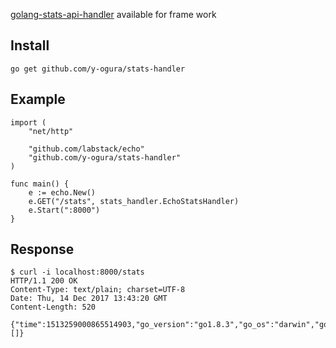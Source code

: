 [golang-stats-api-handler](https://github.com/fukata/golang-stats-api-handler) available for frame work

## Install
```
go get github.com/y-ogura/stats-handler
```

## Example
```
import (
	"net/http"

	"github.com/labstack/echo"
	"github.com/y-ogura/stats-handler"
)

func main() {
	e := echo.New()
	e.GET("/stats", stats_handler.EchoStatsHandler)
	e.Start(":8000")
}
```

## Response
```
$ curl -i localhost:8000/stats
HTTP/1.1 200 OK
Content-Type: text/plain; charset=UTF-8
Date: Thu, 14 Dec 2017 13:43:20 GMT
Content-Length: 520

{"time":1513259000865514903,"go_version":"go1.8.3","go_os":"darwin","go_arch":"amd64","cpu_num":4,"goroutine_num":4,"gomaxprocs":4,"cgo_call_num":1,"memory_alloc":383784,"memory_total_alloc":383784,"memory_sys":3084288,"memory_lookups":15,"memory_mallocs":5071,"memory_frees":140,"memory_stack":327680,"heap_alloc":383784,"heap_sys":1769472,"heap_idle":950272,"heap_inuse":819200,"heap_released":917504,"heap_objects":4931,"gc_next":4473924,"gc_last":0,"gc_num":0,"gc_per_second":0,"gc_pause_per_second":0,"gc_pause":[]}
```
